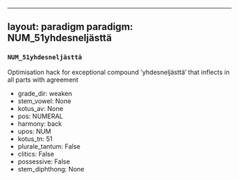 
---
layout: paradigm
paradigm: NUM_51yhdesneljästtä
---
### ` NUM_51yhdesneljästtä `

Optimisation hack for exceptional compound ’yhdesneljästtä’ that inflects in all parts with agreement
* grade_dir: weaken
* stem_vowel: None
* kotus_av: None
* pos: NUMERAL
* harmony: back
* upos: NUM
* kotus_tn: 51
* plurale_tantum: False
* clitics: False
* possessive: False
* stem_diphthong: None
